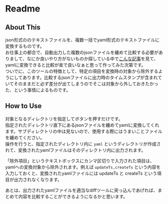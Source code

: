 # Readme

## About This

json形式ののテキストファイルを、複数一括でyaml形式のテキストファイルに変換するものです。  
お仕事上の都合で、自動出力した複数のjsonファイルを纏めて比較する必要がありまして、なにか良いやり方がないものか探している中で[こんな記事](https://qiita.com/RAWSEQ/items/c2ef5423bf93b37d1dae)を見て、yamlに変換できると比較が楽で良いなぁと思って作ってみた次第です。  
ついでに、このツールの特徴として、特定の項目を変換時の対象から除外するようにしてあります。比較するjsonファイルに出力時のタイムスタンプが含まれていてそのままだと必ず差分が出てしまうのでそこは対象から外しておきたかった、という事情によるものです。

## How to Use

対象となるディレクトリを指定してボタンを押すだけです。  
指定されたディレクトリ直下にあるjsonファイルを纏めてyamlに変換してくれます。サブディレクトリの中は見ないので、使用する際にはうまいことファイルを纏めてください。  
操作を行うと、指定されたディレクトリ内に `yaml` というディレクトリが作成されて、変換されたyamlファイルはそのディレクトリ内に出力されます。  
  
「除外項目」というテキストボックスにカンマ区切りで入力された項目は、yamlへの変換対象から除外されます。例えば `updateTs,createTs` という内容を入力しておくと、変換されたyamlファイルには updateTs と createTs という項目が出力されなくなります。  
  
あとは、出力されたyamlファイルを適当なdiffツールに突っ込んであげれば、まとめて内容を比較することができるようになるかと思います。
